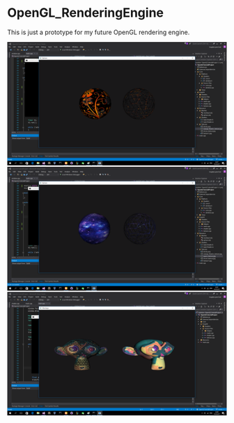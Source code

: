 # OpenGL_RenderingEngine
This is just a prototype for my future OpenGL rendering engine.

![alt tag](https://github.com/NocturnalShadow/OpenGL_RenderingEngine/blob/master/Screens/Texture_Orange_Flowers.png)
![alt tag](https://github.com/NocturnalShadow/OpenGL_RenderingEngine/blob/master/Screens/Texture_Galaxy.png)
![alt tag](https://github.com/NocturnalShadow/OpenGL_RenderingEngine/blob/master/Screens/MonkeySusan.png)

